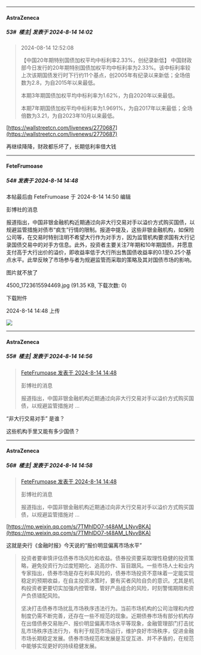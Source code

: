 ﻿
*****

####  AstraZeneca  
##### 53#         楼主| 发表于 2024-8-14 14:02

<blockquote>2024-08-14 12:52:08

【中国20年期特别国债加权平均中标利率2.33%，创纪录新低】 中国财政部今日发行的20年期特别国债加权平均中标利率为2.33%。该中标利率较上次该期国债发行时下行约11个基点，创2005年有纪录以来新低；全场倍数为2.8，为自2015年以来最低。

本期3年期国债加权平均中标利率为1.62%，为自2020年以来最低。

本期7年期国债加权平均中标利率为1.9691%，为自2017年以来最低；全场倍数为3.21，为自2023年10月以来最低。</blockquote>

[https://wallstreetcn.com/livenews/2770687](https://wallstreetcn.com/livenews/2770687)

再继续降降，财政都乐坏了，长期低利率借大钱


*****

####  FeteFrumoase  
##### 54#       发表于 2024-8-14 14:48

 本帖最后由 FeteFrumoase 于 2024-8-14 14:50 编辑 

彭博社的消息

报道指出，中国非银金融机构近期通过向非大行交易对手以溢价方式购买国债，以规避监管措施对债市“疯生”行情的限制。报道中提及，这些非银金融机构，如保险公司等，在交易时特别注明不希望大行作为对手方，因为监管机构要求国有大行记录国债交易中的对手方信息。此外，投资者主要关注7年期和10年期国债，并愿意支付高于大行出价的溢价，即收益率低于大行所出售国债收益率的0.1至0.25个基点水平。此举反映了市场参与者为规避监管而采取的策略及其对国债市场的影响。

图片就不放了

4500_1723615594469.jpg
(91.35 KB, 下载次数: 0)

下载附件

2024-8-14 14:48 上传

<img src="https://img.saraba1st.com/forum/202408/14/144835arzlkr4k4uddsh44.jpg" referrerpolicy="no-referrer">


*****

####  AstraZeneca  
##### 55#         楼主| 发表于 2024-8-14 14:56

<blockquote><a href="httphttps://bbs.saraba1st.com/2b/forum.php?mod=redirect&amp;goto=findpost&amp;pid=65892034&amp;ptid=2194420" target="_blank">FeteFrumoase 发表于 2024-8-14 14:48</a>

彭博社的消息

报道指出，中国非银金融机构近期通过向非大行交易对手以溢价方式购买国债，以规避监管措施对 ...</blockquote>
“非大行交易对手” 是谁？

这些机构手里又能有多少国债？

*****

####  AstraZeneca  
##### 56#         楼主| 发表于 2024-8-14 14:58

<blockquote><a href="httphttps://bbs.saraba1st.com/2b/forum.php?mod=redirect&amp;goto=findpost&amp;pid=65892034&amp;ptid=2194420" target="_blank">FeteFrumoase 发表于 2024-8-14 14:48</a>

彭博社的消息

报道指出，中国非银金融机构近期通过向非大行交易对手以溢价方式购买国债，以规避监管措施对 ...</blockquote>
[https://mp.weixin.qq.com/s/7TMhIDO7-t48AM_LNvvBKA](https://mp.weixin.qq.com/s/7TMhIDO7-t48AM_LNvvBKA)

这就是央行《金融时报》今天说的“报价明显偏离市场水平” <blockquote>投资者要审慎评估债券市场风险和收益。债券投资要采取理性稳健的投资策略，避免投资行为过度短期化、追高炒作、盲目跟风。一些市场人士和业内专家指出，债券市场是存在利率风险的，债券市场投资不意味着一定能实现稳定的预期收益，在自主投资决策时，要有买者风险自负的意识。尤其是机构投资者更要切实加强内控管理，管好产品组合的风险，时刻警惕期限和资产负债错配风险。

坚决打击债券市场扰乱市场秩序违法行为。当前市场机构的公司治理和内控制度仍需不断完善，还存在一些不规范的现象。近期债券市场有部分机构存在出借债券交易账户、报价明显偏离市场水平等现象，金融管理部门打击扰乱市场秩序违法行为，有利于规范市场运行，维护良好市场秩序，促进金融市场长期稳定发展。债券市场规范和发展是互促互进、并不矛盾的，在规范中能够实现更好的持续稳健发展。</blockquote>

